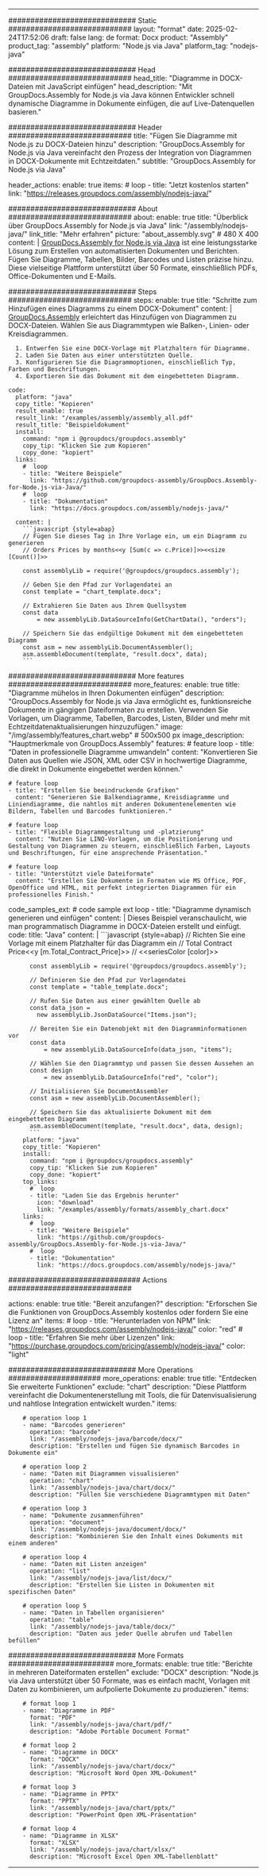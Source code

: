 



---
############################# Static ############################
layout: "format"
date:  2025-02-24T17:52:06
draft: false
lang: de
format: Docx
product: "Assembly"
product_tag: "assembly"
platform: "Node.js via Java"
platform_tag: "nodejs-java"

############################# Head ############################
head_title: "Diagramme in DOCX-Dateien mit JavaScript einfügen"
head_description: "Mit GroupDocs.Assembly for Node.js via Java können Entwickler schnell dynamische Diagramme in Dokumente einfügen, die auf Live-Datenquellen basieren."

############################# Header ############################
title: "Fügen Sie Diagramme mit Node.js zu DOCX-Dateien hinzu" 
description: "GroupDocs.Assembly for Node.js via Java vereinfacht den Prozess der Integration von Diagrammen in DOCX-Dokumente mit Echtzeitdaten."
subtitle: "GroupDocs.Assembly for Node.js via Java" 

header_actions:
  enable: true
  items:
    #  loop
    - title: "Jetzt kostenlos starten"
      link: "https://releases.groupdocs.com/assembly/nodejs-java/"
      
############################# About ############################
about:
    enable: true
    title: "Überblick über GroupDocs.Assembly for Node.js via Java"
    link: "/assembly/nodejs-java/"
    link_title: "Mehr erfahren"
    picture: "about_assembly.svg" # 480 X 400
    content: |
       [GroupDocs.Assembly for Node.js via Java](/assembly/nodejs-java/) ist eine leistungsstarke Lösung zum Erstellen von automatisierten Dokumenten und Berichten. Fügen Sie Diagramme, Tabellen, Bilder, Barcodes und Listen präzise hinzu. Diese vielseitige Plattform unterstützt über 50 Formate, einschließlich PDFs, Office-Dokumenten und E-Mails.

############################# Steps ############################
steps:
    enable: true
    title: "Schritte zum Hinzufügen eines Diagramms zu einem DOCX-Dokument"
    content: |
      [GroupDocs.Assembly](/assembly/nodejs-java/) erleichtert das Hinzufügen von Diagrammen zu DOCX-Dateien. Wählen Sie aus Diagrammtypen wie Balken-, Linien- oder Kreisdiagrammen.
      
      1. Entwerfen Sie eine DOCX-Vorlage mit Platzhaltern für Diagramme.
      2. Laden Sie Daten aus einer unterstützten Quelle.
      3. Konfigurieren Sie die Diagrammoptionen, einschließlich Typ, Farben und Beschriftungen.
      4. Exportieren Sie das Dokument mit dem eingebetteten Diagramm.
   
    code:
      platform: "java"
      copy_title: "Kopieren"
      result_enable: true
      result_link: "/examples/assembly/assembly_all.pdf"
      result_title: "Beispieldokument"
      install:
        command: "npm i @groupdocs/groupdocs.assembly"
        copy_tip: "Klicken Sie zum Kopieren"
        copy_done: "kopiert"
      links:
        #  loop
        - title: "Weitere Beispiele"
          link: "https://github.com/groupdocs-assembly/GroupDocs.Assembly-for-Node.js-via-Java/"
        #  loop
        - title: "Dokumentation"
          link: "https://docs.groupdocs.com/assembly/nodejs-java/"
          
      content: |
        ```javascript {style=abap}
        // Fügen Sie dieses Tag in Ihre Vorlage ein, um ein Diagramm zu generieren
        // Orders Prices by months<<y [Sum(c => c.Price)]>><<size [Count()]>>
    
        const assemblyLib = require('@groupdocs/groupdocs.assembly');

        // Geben Sie den Pfad zur Vorlagendatei an
        const template = "chart_template.docx";

        // Extrahieren Sie Daten aus Ihrem Quellsystem
        const data 
            = new assemblyLib.DataSourceInfo(GetChartData(), "orders");

        // Speichern Sie das endgültige Dokument mit dem eingebetteten Diagramm
        const asm = new assemblyLib.DocumentAssembler();
        asm.assembleDocument(template, "result.docx", data);
        ```           

############################# More features ############################
more_features:
  enable: true
  title: "Diagramme mühelos in Ihren Dokumenten einfügen"
  description: "GroupDocs.Assembly for Node.js via Java ermöglicht es, funktionsreiche Dokumente in gängigen Dateiformaten zu erstellen. Verwenden Sie Vorlagen, um Diagramme, Tabellen, Barcodes, Listen, Bilder und mehr mit Echtzeitdatenaktualisierungen hinzuzufügen."
  image: "/img/assembly/features_chart.webp" # 500x500 px
  image_description: "Hauptmerkmale von GroupDocs.Assembly"
  features:
    # feature loop
    - title: "Daten in professionelle Diagramme umwandeln"
      content: "Konvertieren Sie Daten aus Quellen wie JSON, XML oder CSV in hochwertige Diagramme, die direkt in Dokumente eingebettet werden können."

    # feature loop
    - title: "Erstellen Sie beeindruckende Grafiken"
      content: "Generieren Sie Balkendiagramme, Kreisdiagramme und Liniendiagramme, die nahtlos mit anderen Dokumentenelementen wie Bildern, Tabellen und Barcodes funktionieren."

    # feature loop
    - title: "Flexible Diagrammgestaltung und -platzierung"
      content: "Nutzen Sie LINQ-Vorlagen, um die Positionierung und Gestaltung von Diagrammen zu steuern, einschließlich Farben, Layouts und Beschriftungen, für eine ansprechende Präsentation."

    # feature loop
    - title: "Unterstützt viele Dateiformate"
      content: "Erstellen Sie Dokumente in Formaten wie MS Office, PDF, OpenOffice und HTML, mit perfekt integrierten Diagrammen für ein professionelles Finish."
      
  code_samples_ext:
    # code sample ext loop
    - title: "Diagramme dynamisch generieren und einfügen"
      content: |
        Dieses Beispiel veranschaulicht, wie man programmatisch Diagramme in DOCX-Dateien erstellt und einfügt.
      code:
        title: "Java"
        content: |
          ```javascript {style=abap}
          // Richten Sie eine Vorlage mit einem Platzhalter für das Diagramm ein
          // Total Contract Price<<y [m.Total_Contract_Price]>>
          // <<seriesColor [color]>>
          
          const assemblyLib = require('@groupdocs/groupdocs.assembly');

          // Definieren Sie den Pfad zur Vorlagendatei
          const template = "table_template.docx";

          // Rufen Sie Daten aus einer gewählten Quelle ab
          const data_json = 
            new assemblyLib.JsonDataSource("Items.json");

          // Bereiten Sie ein Datenobjekt mit den Diagramminformationen vor
          const data 
              = new assemblyLib.DataSourceInfo(data_json, "items");

          // Wählen Sie den Diagrammtyp und passen Sie dessen Aussehen an
          const design 
              = new assemblyLib.DataSourceInfo("red", "color");

          // Initialisieren Sie DocumentAssembler
          const asm = new assemblyLib.DocumentAssembler();

          // Speichern Sie das aktualisierte Dokument mit dem eingebetteten Diagramm
          asm.assembleDocument(template, "result.docx", data, design);
          ```
        platform: "java"
        copy_title: "Kopieren"
        install:
          command: "npm i @groupdocs/groupdocs.assembly"
          copy_tip: "Klicken Sie zum Kopieren"
          copy_done: "kopiert"
        top_links:
          #  loop
          - title: "Laden Sie das Ergebnis herunter"
            icon: "download"
            link: "/examples/assembly/formats/assembly_chart.docx"
        links:
          #  loop
          - title: "Weitere Beispiele"
            link: "https://github.com/groupdocs-assembly/GroupDocs.Assembly-for-Node.js-via-Java/"
          #  loop
          - title: "Dokumentation"
            link: "https://docs.groupdocs.com/assembly/nodejs-java/"
            

            


############################## Actions ############################

actions:
  enable: true
  title: "Bereit anzufangen?"
  description: "Erforschen Sie die Funktionen von GroupDocs.Assembly kostenlos oder fordern Sie eine Lizenz an"
  items:
    #  loop
    - title: "Herunterladen von NPM"
      link: "https://releases.groupdocs.com/assembly/nodejs-java/"
      color: "red"
        #  loop
    - title: "Erfahren Sie mehr über Lizenzen"
      link: "https://purchase.groupdocs.com/pricing/assembly/nodejs-java/"
      color: "light"


############################# More Operations #####################
more_operations:
    enable: true
    title: "Entdecken Sie erweiterte Funktionen"
    exclude: "chart"
    description: "Diese Plattform vereinfacht die Dokumentenerstellung mit Tools, die für Datenvisualisierung und nahtlose Integration entwickelt wurden."
    items: 
          
        # operation loop 1
        - name: "Barcodes generieren"
          operation: "barcode"
          link: "/assembly/nodejs-java/barcode/docx/"
          description: "Erstellen und fügen Sie dynamisch Barcodes in Dokumente ein"

        # operation loop 2
        - name: "Daten mit Diagrammen visualisieren"
          operation: "chart"
          link: "/assembly/nodejs-java/chart/docx/"
          description: "Füllen Sie verschiedene Diagrammtypen mit Daten"

        # operation loop 3
        - name: "Dokumente zusammenführen"
          operation: "document"
          link: "/assembly/nodejs-java/document/docx/"
          description: "Kombinieren Sie den Inhalt eines Dokuments mit einem anderen"

        # operation loop 4
        - name: "Daten mit Listen anzeigen"
          operation: "list"
          link: "/assembly/nodejs-java/list/docx/"
          description: "Erstellen Sie Listen in Dokumenten mit spezifischen Daten"

        # operation loop 5
        - name: "Daten in Tabellen organisieren"
          operation: "table"
          link: "/assembly/nodejs-java/table/docx/"
          description: "Daten aus jeder Quelle abrufen und Tabellen befüllen"
         
          
############################# More Formats ########################
more_formats:
    enable: true
    title: "Berichte in mehreren Dateiformaten erstellen"
    exclude: "DOCX"
    description: "Node.js via Java unterstützt über 50 Formate, was es einfach macht, Vorlagen mit Daten zu kombinieren, um aufpolierte Dokumente zu produzieren."
    items: 
          
        # format loop 1
        - name: "Diagramme in PDF"
          format: "PDF"
          link: "/assembly/nodejs-java/chart/pdf/"
          description: "Adobe Portable Document Format"
          
        # format loop 2
        - name: "Diagramme in DOCX"
          format: "DOCX"
          link: "/assembly/nodejs-java/chart/docx/"
          description: "Microsoft Word Open XML-Dokument"
          
        # format loop 3
        - name: "Diagramme in PPTX"
          format: "PPTX"
          link: "/assembly/nodejs-java/chart/pptx/"
          description: "PowerPoint Open XML-Präsentation"
          
        # format loop 4
        - name: "Diagramme in XLSX"
          format: "XLSX"
          link: "/assembly/nodejs-java/chart/xlsx/"
          description: "Microsoft Excel Open XML-Tabellenblatt"


          

---